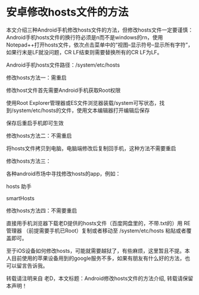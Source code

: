 # 安卓修改hosts文件的方法

本文介绍三种Android手机修改hosts文件的方法，但修改hosts文件一定要谨慎：Android手机hosts文件的换行符必须是n而不是windows的rn，使用Notepad++打开hosts文件，依次点击菜单中的“视图–显示符号–显示所有字符”，如果行末是LF就没问题，CR LF结束则需要替换所有的CR LF为LF。

Android手机hosts文件路径：/system/etc/hosts

修改hosts方法一：需重启

修改host文件首先需要Android手机获取Root权限

使用Root Explorer管理器或ES文件浏览器装载/system可写状态，找到/system/etc/hosts的文件，使用文本编辑器打开编辑后保存

保存后重启手机即可生效

修改hosts方法二：不需重启

将hosts文件拷贝到电脑，电脑端修改后复制回手机，这种方法不需要重启

修改hosts方法三：

各种android市场中寻找修改hosts的app，例如：

hosts 助手

smartHosts

修改hosts方法四：不需要重启

直接用手机浏览器下载老D提供的hosts文件（百度网盘里的，不带.txt的）用 RE管理器 （前提需要手机已Root）复制或者移动至 /system/etc/hosts 粘貼或者覆盖即可。

 

至于iOS设备如何修改hosts，可能就需要越狱了，有些麻烦，这里暂且不提。本人目前使用的苹果设备用到的google服务不多，如果有朋友有什么好的方法，也可以留言告诉我。

转载请注明来自 老D，本文标题：Android修改hosts文件的方法介绍, 转载请保留本声明！
